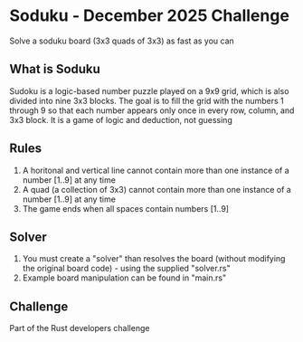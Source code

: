 # Soduku - December 2025 Challenge

Solve a soduku board (3x3 quads of 3x3) as fast as you can

## What is Soduku

Sudoku is a logic-based number puzzle played on a 9x9 grid, which is also divided into nine 3x3 blocks. The goal is to fill the grid with the numbers 1 through 9 so that each number appears only once in every row, column, and 3x3 block. It is a game of logic and deduction, not guessing

## Rules

1. A horitonal and vertical line cannot contain more than one instance of a number [1..9] at any time
2. A quad (a collection of 3x3) cannot contain more than one instance of a number [1..9] at any time
3. The game ends when all spaces contain numbers [1..9]

## Solver

1. You must create a "solver" than resolves the board (without modifying the original board code) - using the supplied "solver.rs"
2. Example board manipulation can be found in "main.rs"

## Challenge

Part of the Rust developers challenge


